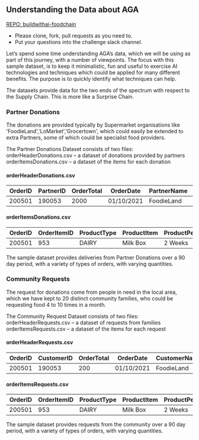 
## Understanding the Data about AGA

<ins>REPO: buildwithai-foodchain</ins>

- Please clone, fork, pull requests as you need to.
- Put your questions into the challenge slack channel.

Let’s spend some time understanding AGA’s data, which we will be using as part of this journey, with a number of viewpoints. The focus with this sample dataset, is to keep it minimalistic, fun and useful to exercise AI technologies and techniques which could be applied for many different benefits. The purpose is to quickly identify what techniques can help.

The datasets provide data for the two ends of the spectrum with respect to the Supply Chain. This is more like a Surprise Chain.

### Partner Donations

The donations are provided typically by Supermarket organisations like 'FoodieLand','LoMarket','Grocertown', which could easily be extended to extra Partners, some of which could be specialist food providers.

The Partner Donations Dataset consists of two files:
orderHeaderDonations.csv – a dataset of donations provided by partners
orderItemsDonations.csv – a dataset of the items for each donation

#### orderHeaderDonations.csv
| OrderID | PartnerID | OrderTotal | OrderDate | PartnerName | PartnerGeoLat | PartnerGeoLon |
| -- | -- | -- | -- | -- | -- | -- |
| 200501  | 190053 | 2000 | 01/10/2021 | FoodieLand| -34.923321 | 138.602142 |

#### orderItemsDonations.csv
| OrderID | OrderItemID	| ProductType	| ProductItem	| ProductPeriod	| ProductDetails | ProductStorage	| Quantity |
| -- | -- | -- | -- | -- | -- | -- | -- |
| 200501 | 953 | DAIRY | Milk Box | 2 Weeks | Unopened | Refrigeration | 80 |

The sample dataset provides deliveries from Partner Donations over a 90 day period, with a variety of types of orders, with varying quantities.

### Community Requests

The request for donations come from people in need in the local area, which we have kept to 20 distinct community families, who could be requesting food 4 to 10 times in a month.

The Community Request Dataset consists of two files:
orderHeaderRequests.csv – a dataset of requests from families
orderItemsRequests.csv – a dataset of the items for each request

#### orderHeaderRequests.csv
| OrderID | CustomerID | OrderTotal	| OrderDate | CustomerName | CustomerGeoLat	| CustomerGeoLon |
| -- | -- | -- | -- | -- | -- | -- |
| 200501 | 190053 | 200 |	01/10/2021 |  FoodieLand | -34.923321 | 138.602142 |

#### orderItemsRequests.csv
| OrderID	| OrderItemID	| ProductType	|  ProductItem | ProductPeriod | ProductDetails	|  ProductStorage	|
| -- | -- | -- | -- | -- | -- | -- |
| 200501 | 953 | DAIRY | Milk Box | 	2 Weeks | Unopened | Refrigeration |

The sample dataset provides requests from the community over a 90 day period, with a variety of types of orders, with varying quantities.

